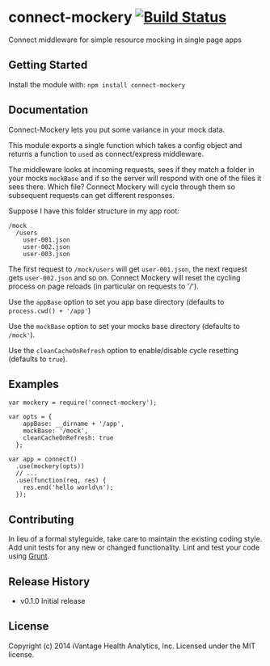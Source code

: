 # connect-mockery [![Build Status](https://secure.travis-ci.org/ivantage/connect-mockery.png?branch=master)](http://travis-ci.org/ivantage/connect-mockery)

Connect middleware for simple resource mocking in single page apps

## Getting Started
Install the module with: `npm install connect-mockery`

## Documentation
Connect-Mockery lets you put some variance in your mock data.

This module exports a single function which takes a config object and returns a
function to `use`d as connect/express middleware.

The middleware looks at incoming requests, sees if they match a folder in your
mocks `mockBase` and if so the server will respond with one of the files it sees
there. Which file? Connect Mockery will cycle through them so subsequent
requests can get different responses.

Suppose I have this folder structure in my app root:

```
/mock
  /users
    user-001.json
    user-002.json
    user-003.json
```

The first request to `/mock/users` will get `user-001.json`, the next request
gets `user-002.json` and so on. Connect Mockery will reset the cycling process
on page reloads (in particular on requests to '/').

Use the `appBase` option to set you app base directory (defaults to
`process.cwd() + '/app'`)

Use the `mockBase` option to set your mocks base directory (defaults to
`/mock'`).

Use the `cleanCacheOnRefresh` option to enable/disable cycle resetting (defaults
to `true`).

## Examples

```
var mockery = require('connect-mockery');

var opts = {
    appBase: __dirname + '/app',
    mockBase: '/mock',
    cleanCacheOnRefresh: true
  };

var app = connect()
  .use(mockery(opts))
  // ...
  .use(function(req, res) {
    res.end('hello world\n');
  });
```

## Contributing
In lieu of a formal styleguide, take care to maintain the existing coding style.
Add unit tests for any new or changed functionality. Lint and test your code
using [Grunt](http://gruntjs.com/).

## Release History
- v0.1.0 Initial release

## License
Copyright (c) 2014 iVantage Health Analytics, Inc.
Licensed under the MIT license.
